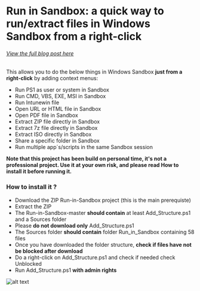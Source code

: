 # Run in Sandbox: a quick way to run/extract files in Windows Sandbox from a right-click
###### *[View the full blog post here](http://www.systanddeploy.com/2019/06/run-file-in-windows-sandbox-from-right.html)*


This allows you to do the below things in Windows Sandbox **just from a right-click** by adding context menus:
- Run PS1 as user or system in Sandbox
- Run CMD, VBS, EXE, MSI in Sandbox
- Run Intunewin file
- Open URL or HTML file in Sandbox
- Open PDF file in Sandbox
- Extract ZIP file directly in Sandbox
- Extract 7z file directly in Sandbox
- Extract ISO directly in Sandbox
- Share a specific folder in Sandbox
- Run multiple app´s/scripts in the same Sandbox session


**Note that this project has been build on personal time, it's not a professional project. Use it at your own risk, and please read How to install it before running it.**

### How to install it ?
- Download the ZIP Run-in-Sandbox project (this is the main prerequiste)
- Extract the ZIP
- The Run-in-Sandbox-master **should contain** at least Add_Structure.ps1  and a Sources folder
- Please **do not download only** Add_Structure.ps1
- The Sources folder **should contain** folder Run_in_Sandbox containing 58 files
- Once you have downloaded the folder structure, **check if files have not be blocked after download**
- Do a right-click on Add_Structure.ps1 and check if needed check Unblocked
- Run Add_Structure.ps1 **with admin rights**


![alt text](https://github.com/damienvanrobaeys/Run-in-Sandbox/blob/master/ps1_system.gif)
